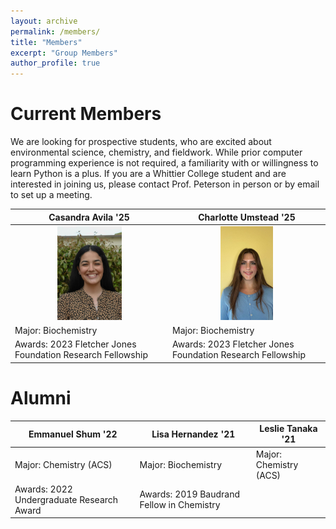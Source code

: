 ```yaml
---
layout: archive
permalink: /members/
title: "Members"
excerpt: "Group Members"
author_profile: true
---
```

# Current Members
We are looking for prospective students, who are excited about environmental science, chemistry, and fieldwork. While prior computer programming experience is not required, a familiarity with or willingness to learn Python is a plus. If you are a Whittier College student and are interested in joining us,  please contact Prof. Peterson in person or by email to set up a meeting.



| Casandra Avila '25  | Charlotte Umstead '25 |
| ------------- | ------------- |
|<div style="text-align: center;">![Picture of Cassy](/images/CasandaraAvila.jpg)</div> | <div style="text-align: center;"><img src="/images/CharlotteUmstead.jpg" height="150px"></div> |
| 	Major: Biochemistry |Major: Biochemistry |
|	Awards: 2023 Fletcher Jones Foundation Research Fellowship  | Awards: 2023 Fletcher Jones Foundation Research Fellowship |






# Alumni


| Emmanuel Shum '22  | Lisa Hernandez '21 | Leslie Tanaka '21 |
| ------------- | ------------- | ------------- |
| Major: Chemistry (ACS) | Major: Biochemistry | Major: Chemistry (ACS) |
| Awards: 2022 Undergraduate Research Award | Awards: 2019 Baudrand Fellow in Chemistry | |
